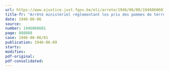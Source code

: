 ```yaml
---
url: https://www.ejustice.just.fgov.be/eli/arrete/1946/06/06/1946060601/justel
title-fr: "Arrêté ministériel réglementant les prix des pommes de terre hâtives indigènes livrées par le producteur à partir du 10 juin 1946"
date: 1946-06-06
source:
number: 1946060601
page: 888888
case: 1946-06-06/01
publication: 1946-06-09
starts:
modifies:
pdf-original:
pdf-consolidated:
---
```


